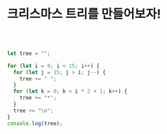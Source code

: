 # 크리스마스 트리를 만들어보자!

<br/><br/>

```javascript
let tree = "";

for (let i = 0; i < 15; i++) {
  for (let j = 15; j > i; j--) {
    tree += " ";
  }
  for (let k = 0; k < i * 2 + 1; k++) {
    tree += "*";
  }
  tree += "\n";
}
console.log(tree);
```
